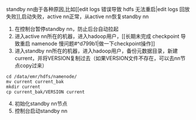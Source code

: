 standby nn由于各种原因,比如[[edit logs 错误导致 hdfs 无法重启|edit logs 回放失败]],启动失败，active nn正常，从active nn恢复standby nn

1. 在控制台暂停standby nn，防止后台自动拉起
2. 进入active nn所在的机器，进入hadoop用户，[[长期未完成 checkpoint 导致重启 namenode 慢问题#^d799b1|做一下checkpoint操作]]
3. 进入standby nn所在的机器，进入hadoop用户，备份元数据目录，新建current，并将VERSION复制过去（如果VERSION文件不存在，可以去nn节点copy过来）
```shell
cd /data/emr/hdfs/namenode/
mv current current_bak
mkdir current
cp current_bak/VERSION current
```

4. 初始化standby nn节点
5. 控制台启动standby nn

